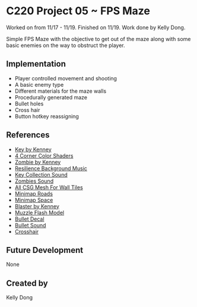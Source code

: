 
# C220 Project 05 ~ FPS Maze
Worked on from 11/17 - 11/19. Finished on 11/19. Work done by Kelly Dong.

Simple FPS Maze with the objective to get out of the maze along with some basic enemies on the way to obstruct the player.

## Implementation
- Player controlled movement and shooting
- A basic enemy type
- Different materials for the maze walls
- Procedurally generated maze
- Bullet holes
- Cross hair
- Button hotkey reassigning

## References
- [Key by Kenney](https://kenney.nl/assets/platformer-kit)
- [4 Corner Color Shaders](https://godotshaders.com/shader/4-corner-gradient/)
- [Zombie by Kenney](https://kenney.nl/assets/blocky-characters)
- [Resilience Background Music](https://patrickdearteaga.com/royalty-free-music/page-2/)
- [Key Collection Sound](https://freesound.org/people/ProjectsU012/sounds/341695/)
- [Zombies Sound](https://freesound.org/people/gneube/sounds/315844/)
- [All CSG Mesh For Wall Tiles](https://ambientcg.com/)
- [Minimap Roads](https://kenney.nl/assets/road-textures)
- [Minimap Space](https://kenney.nl/assets/simple-space)
- [Blaster by Kenney](https://kenney.nl/assets/blaster-kit)
- [Muzzle Flash Model](https://opengameart.org/content/muzzle-flash-with-model)
- [Bullet Decal](https://opengameart.org/content/bullet-decal)
- [Bullet Sound](https://opengameart.org/content/q009s-weapon-sounds)
- [Crosshair](https://opengameart.org/content/3-fps-crosshairs)

## Future Development
None

## Created by
Kelly Dong
